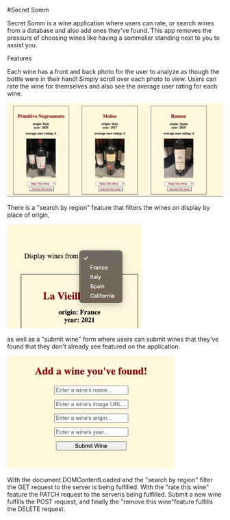 #Secret Somm

Secret Somm is a wine application where users can rate, or search wines from a database and also add ones they've found.
This app removes the pressure of choosing wines like having a sommelier standing next to you to assist you. 

Features

Each wine has a front and back photo for the user to analyze as though the bottle were in their hand! Simply scroll over each photo to view. Users can rate the wine for themselves and also see the average user rating for each wine.

![Alt text](photos/example.png)

There is a "search by region" feature that filters the wines on display by place of origin,

![Alt text](photos/display.png)

 as well as a "submit wine" form where users can submit wines that they've found that they don't already see featured on the application.

 ![Alt text](photos/submit.png)

 With the document.DOMContentLoaded and the "search by region" filter the GET request to the server is being fulfilled. With the "rate this wine" feature the PATCH request to the serveris being fulfilled. Submit a new wine fulfills the POST request, and finally the "remove this wine"feature fulfills the DELETE request.

